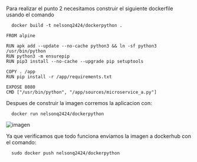 Para realizar el punto 2 necesitamos construir el siguiente dockerfile usando el comando 

~~~
  docker build -t nelsonq2424/dockerpython .
~~~

~~~
FROM alpine

RUN apk add --update --no-cache python3 && ln -sf python3 /usr/bin/python
RUN python3 -m ensurepip
RUN pip3 install --no-cache --upgrade pip setuptools

COPY . /app
RUN pip install -r /app/requirements.txt

EXPOSE 8080
CMD ["/usr/bin/python", "/app/sources/microservice_a.py"]
~~~

Despues de construir la imagen corremos la aplicacion con:
~~~
  docker run nelsonq2424/dockerpython
~~~

![imagen](https://user-images.githubusercontent.com/44851531/168937945-8300703b-d2d6-47e0-80df-4b05c8a5eff3.png)

Ya que verificamos que todo funciona enviamos la imagen a dockerhub con el comando:

~~~
  sudo docker push nelsonq2424/dockerpython
~~~



